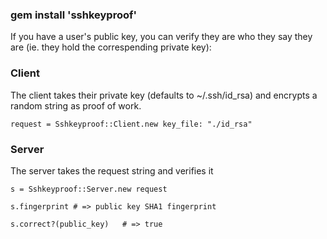 
### gem install 'sshkeyproof'

If you have a user's public key, you can verify they are who they say they are (ie. they hold the correspending private key):
    

### Client

The client takes their private key (defaults to ~/.ssh/id_rsa) and encrypts a random string as proof of work.

    request = Sshkeyproof::Client.new key_file: "./id_rsa"
    
    
### Server

The server takes the request string and verifies it

    s = Sshkeyproof::Server.new request
 
    s.fingerprint # => public key SHA1 fingerprint

    s.correct?(public_key)   # => true


